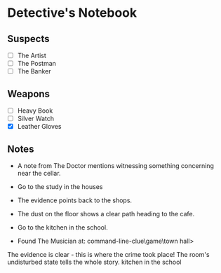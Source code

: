 # Detective's Notebook

## Suspects
- [ ] The Artist
- [ ] The Postman
- [ ] The Banker

## Weapons
- [ ] Heavy Book
- [ ] Silver Watch
- [X] Leather Gloves

## Notes
- A note from The Doctor mentions witnessing something concerning near the cellar.
- Go to the study in the houses
- The evidence points back to the shops.
- The dust on the floor shows a clear path heading to the cafe.
- Go to the kitchen in the school.

- Found The Musician at: command-line-clue\game\town hall>

The evidence is clear - this is where the crime took place! The room's undisturbed state tells the whole story.
kitchen in the school